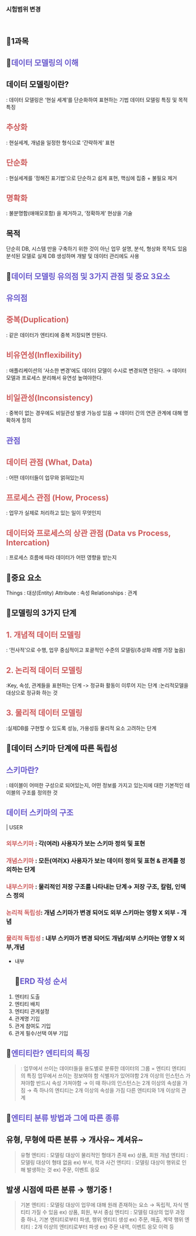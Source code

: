 <h3 id="시험범위-변경">시험범위 변경</h3>
<p><img alt="" src="https://velog.velcdn.com/images/mi_nini/post/d600787c-0921-46a8-b07f-9bcc68cd2083/image.png" /></p>
<p><img alt="" src="https://velog.velcdn.com/images/mi_nini/post/43e052fa-2b1c-49fd-b6b5-7399aba12e3a/image.png" /></p>
<h2 id="📝1과목">📝1과목</h2>
<h2 id="📌span-stylecolorslateblue데이터-모델링의-이해span">📌<span style="color: slateblue;">데이터 모델링의 이해</span></h2>
<h2 id="데이터-모델링이란">데이터 모델링이란?</h2>
<p>: 데이터  모델링은 ‘현실  세계ʼ를  단순화하여  표현하는  기법 데이터 모델링 특징 및 목적
특징</p>
<h2 id="span-stylecolorindianred추상화span"><span style="color: indianred;">추상화</span></h2>
<p>: 현실세계, 개념을  일정한 형식으로 ‘간략하게ʼ 표현</p>
<h2 id="span-stylecolorindianred단순화span"><span style="color: indianred;">단순화</span></h2>
<p>: 현실세계를 ‘정해진 표기법ʼ으로  단순하고 쉽게 표현, 핵심에  집중 + 불필요 제거</p>
<h2 id="span-stylecolorindianred명확화span"><span style="color: indianred;">명확화</span></h2>
<p>: 불분명함(애매모호함) 을  제거하고, ‘정확하게ʼ 현상을 기술 </p>
<h2 id="목적">목적</h2>
<p>단순히 DB, 시스템  만을  구축하기  위한  것이  아닌  업무 설명, 분석, 형상화 목적도 있음 분석된  모델로 실제 DB 생성하며  개발 및 데이터 관리에도 사용</p>
<h2 id="📌span-stylecolorslateblue데이터-모델링-유의점-및-3가지-관점-및-중요-3요소-span">📌<span style="color: slateblue;">데이터 모델링 유의점 및 3가지 관점 및 중요 3요소 </span></h2>
<h2 id="span-stylecolorslateblue유의점span"><span style="color: slateblue;">유의점</span></h2>
<h2 id="span-stylecolorindianred중복duplicationspan"><span style="color: indianred;">중복(Duplication)</span></h2>
<p>: 같은  데이터가  엔티티에  중복  저장되면  안된다. </p>
<h2 id="span-stylecolorindianred비유연성inflexibilityspan"><span style="color: indianred;">비유연성(Inflexibility)</span></h2>
<p>: 애플리케이션의 ‘사소한 변경ʼ에도  데이터  모델이  수시로  변경되면  안된다.
→ 데이터 모델과 프로세스 분리해서  유연성  높여야한다. </p>
<h2 id="span-stylecolorindianred비일관성inconsistencyspan"><span style="color: indianred;">비일관성(Inconsistency)</span></h2>
<p>: 중복이  없는  경우에도  비일관성  발생  가능성  있음
→ 데이터  간의  연관 관계에 대해 명확하게  정의 </p>
<h2 id="span-stylecolorslateblue관점span"><span style="color: slateblue;">관점</span></h2>
<h2 id="span-stylecolorindianred데이터-관점-what-dataspan"><span style="color: indianred;">데이터 관점 (What, Data)</span></h2>
<p>: 어떤  데이터들이  업무와  얽혀있는지</p>
<h2 id="span-stylecolorindianred프로세스-관점-how-processspan"><span style="color: indianred;">프로세스 관점 (How, Process)</span></h2>
<p>: 업무가  실제로  처리하고  있는  일이  무엇인지</p>
<h2 id="span-stylecolorindianred데이터와-프로세스의-상관-관점-data-vs-process-intercation-span"><span style="color: indianred;">데이터와 프로세스의 상관 관점 (Data vs Process, Intercation) </span></h2>
<p>: 프로세스  흐름에  따라  데이터가  어떤  영향을  받는지</p>
<h2 id="📌중요-요소">📌중요 요소</h2>
<p>Things : 대상(Entity) 
Attribute : 속성 
Relationships : 관계</p>
<h2 id="📌모델링의-3가지-단계">📌모델링의 3가지 단계</h2>
<h2 id="span-stylecolorindianred1-개념적-데이터-모델링span"><span style="color: indianred;">1. 개념적 데이터 모델링</span></h2>
<p>: ‘전사적ʼ으로 수행, 업무  중심적이고  포괄적인  수준의  모델링(추상화 레벨 가장 높음)</p>
<h2 id="span-stylecolorindianred2-논리적-데이터-모델링span"><span style="color: indianred;">2. 논리적 데이터 모델링</span></h2>
<p>:Key, 속성, 관계들을 표현하는 단계 -&gt; 정규화 활동이 이루어 지는 단계 
:논리적모델을 대상으로 정규화 하는 것</p>
<h2 id="span-stylecolorindianred3-물리적-데이터-모델링span"><span style="color: indianred;">3. 물리적 데이터 모델링</span></h2>
<p>:실제DB를 구현할 수 있도록 성능, 가용성등 물리적 요소 고려하는 단계 </p>
<h2 id="📌데이터-스키마-단계에-따른-독립성">📌데이터 스키마 단계에 따른 독립성</h2>
<h2 id="span-stylecolorslateblue스키마란span"><span style="color: slateblue;">스키마란?</span></h2>
<p>: 테이블이  어떠한  구성으로  되어있는지, 어떤  정보를  가지고  있는지에  대한  기본적인  테이블의  구조를  정의한  것</p>
<h2 id="span-stylecolorslateblue데이터-스키마의-구조span"><span style="color: slateblue;">데이터 스키마의 구조</span></h2>
<p>| USER</p>
<h3 id="span-stylecolorindianred외부스키마span--각여러-사용자가--보는--스키마--정의--및--표현"><span style="color: indianred;">외부스키마</span> : 각(여러) 사용자가  보는  스키마  정의  및  표현</h3>
<h3 id="span-stylecolorindianred개념스키마span--모든여러x-사용자가--보는--데이터--정의--및--표현--관계를--정의하는--단계"><span style="color: indianred;">개념스키마</span> : 모든(여러X) 사용자가  보는  데이터  정의  및  표현 &amp; 관계를  정의하는  단계</h3>
<h3 id="span-stylecolorindianred내부스키마span--물리적인--저장--구조를--나타내는--단계→-저장-구조-칼럼-인덱스-정의"><span style="color: indianred;">내부스키마</span> : 물리적인  저장  구조를  나타내는  단계→ 저장 구조, 칼럼, 인덱스 정의</h3>
<h3 id="span-stylecolorindianred논리적-독립성span-개념--스키마가--변경--되어도--외부--스키마는--영향-x-외부---개념"><span style="color: indianred;">논리적 독립성</span>: 개념  스키마가  변경  되어도  외부  스키마는  영향 X 외부 - 개념</h3>
<h3 id="span-stylecolorindianred물리적-독립성span--내부--스키마가--변경--되어도--개념외부--스키마는--영향-x-외부개념"><span style="color: indianred;">물리적 독립성</span> : 내부  스키마가  변경  되어도  개념/외부  스키마는  영향 X 외부,개념</h3>
<ul>
<li>내부<h2 id="📌span-stylecolorslateblueerd-작성-순서span">📌<span style="color: slateblue;">ERD 작성 순서</span></h2>
</li>
</ul>
<ol>
<li>엔티티 도출</li>
<li>엔티티 배치</li>
<li>엔티티 관게설정</li>
<li>관계명 기입 </li>
<li>관게 참여도 기입</li>
<li>관게 필수/선택 여부 기입 </li>
</ol>
<h2 id="📌span-stylecolorslateblue엔티티란-엔티티의-특징span">📌<span style="color: slateblue;">엔티티란? 엔티티의 특징</span></h2>
<blockquote>
<p>: 업무에서  쓰이는  데이터들을  용도별로  분류한  데이터의  그룹 = 엔티티 
엔티티의 특징
업무에서 쓰이는 정보여야  함 
식별자가  있어야함
2개 이상의 인스턴스  가져야함
반드시 속성  가져야함 → 이  때  하나의 인스턴스는 2개 이상의 속성을  가짐 
→ 즉 하나의 엔티티는 2개 이상의 속성을  가짐
다른  엔티티와 1개 이상의 관계</p>
</blockquote>
<h2 id="📌span-stylecolorslateblue엔티티-분류-방법과-그에-따른-종류-span">📌<span style="color: slateblue;">엔티티 분류 방법과 그에 따른 종류 </span></h2>
<h2 id="유형-무형에-따른-분류-→-개사유-계셔유">유형, 무형에 따른 분류 → 개사유~ 계셔유~</h2>
<blockquote>
<p>유형 엔티티 : 모델링  대상이  물리적인 형태가 존재 ex) 상품, 회원 
개념 엔티티 : 모델링  대상이  형태 없음 ex) 부서, 학과
사건 엔티티 : 모델링  대상이  행위로 인해 발생하는  것 ex) 주문, 이벤트  응모 </p>
</blockquote>
<h2 id="발생-시점에-따른-분류-→-행기중-">발생 시점에 따른 분류 → 행기중 !</h2>
<blockquote>
<p>기본 엔티티
: 모델링  대상이  업무에  대해  원래 존재하는 요소 → 독립적, 자식  엔티티  가질  수 
있음
ex) 상품, 회원, 부서 
중심 엔티티
: 모델링  대상의  업무 과정 중 하나, 기본 엔티티로부터 파생, 행위 엔티티 생성 
ex) 주문, 매출, 계약
행위 엔티티
: 2개 이상의 엔티티로부터 파생 
ex) 주문  내역, 이벤트  응모  이력  등</p>
</blockquote>